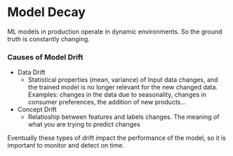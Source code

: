 # Model  Decay

ML models in production operate in dynamic environments. So the ground truth is constantly changing.

### Causes of Model Drift

* Data Drift
  * Statistical properties (mean, variance) of Input data changes, and the trained model is no longer relevant for the new changed data. Examples: changes in the data due to seasonality, changes in consumer preferences, the addition of new products...
* Concept Drift
  * Relatioship between features and labels changes. The meaning of what you are trying to predict changes

Eventually these types of drift impact the performance of the model, so it is important to monitor and detect on time.





